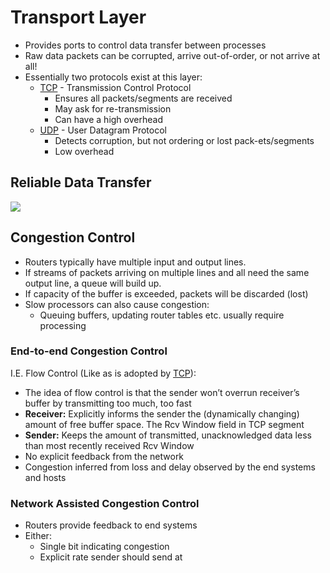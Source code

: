# Transport Layer
- Provides ports to control data transfer between processes
- Raw data packets can be corrupted, arrive out-of-order, or not arrive at all!
- Essentially two protocols exist at this layer:
	- [TCP](TCP.md)  - Transmission Control Protocol
		- Ensures all packets/segments are received
		- May ask for re-transmission
		- Can have a high overhead
	- [UDP](UDP.md) - User Datagram Protocol
		- Detects corruption, but not ordering or lost pack-ets/segments
		- Low overhead

## Reliable Data Transfer
![](reliable-data-transfer.png)

## Congestion Control
- Routers typically have multiple input and output lines.  
- If streams of packets arriving on multiple lines and all need the same output line, a queue will build up.  
- If capacity of the buffer is exceeded, packets will be discarded (lost)
- Slow processors can also cause congestion:  
	- Queuing buffers, updating router tables etc. usually require processing
### End-to-end Congestion Control
I.E. Flow Control (Like as is adopted by [TCP](TCP.md)):
- The idea of flow control is that the sender won’t overrun receiver’s buffer by transmitting too much, too fast
- **Receiver:** Explicitly informs the sender the (dynamically changing) amount of free buffer space. The Rcv Window field in TCP segment 
- **Sender:** Keeps the amount of transmitted, unacknowledged data less than most recently received Rcv Window
- No explicit feedback from the network
- Congestion inferred from loss and delay observed by the end systems and hosts
### Network Assisted Congestion Control
- Routers provide feedback to end systems
- Either:
	- Single bit indicating congestion
	- Explicit rate sender should send at